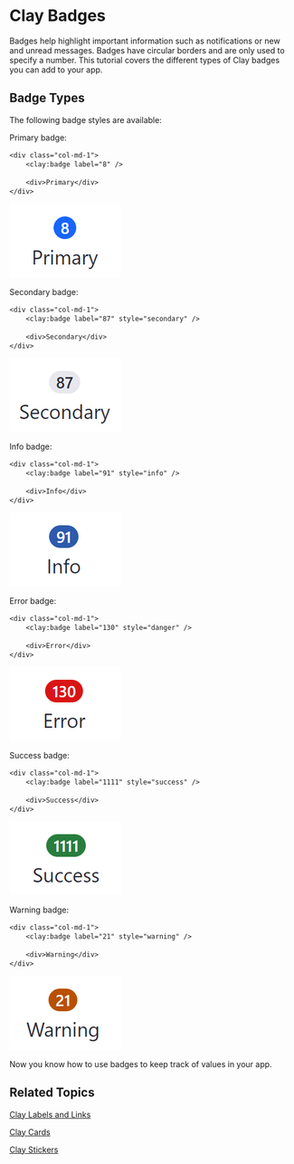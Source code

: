 # Clay Badges [](id=clay-badges)

Badges help highlight important information such as notifications or new and 
unread messages. Badges have circular borders and are only used to specify a 
number. This tutorial covers the different types of Clay badges you can add to 
your app. 

## Badge Types [](id=badge-types)

The following badge styles are available:

Primary badge:

    <div class="col-md-1">
        <clay:badge label="8" />

        <div>Primary</div>
    </div>

![Figure 1: A primary badge is bright blue, commanding attention like the primary button of a form.](../../../images/clay-taglib-badge-primary.png)

Secondary badge:

    <div class="col-md-1">
        <clay:badge label="87" style="secondary" />

        <div>Secondary</div>
    </div>

![Figure 2: A secondary badge is light-grey and draws less focus than a primary button.](../../../images/clay-taglib-badge-secondary.png)

Info badge:

    <div class="col-md-1">
        <clay:badge label="91" style="info" />

        <div>Info</div>
    </div>

![Figure 3: A info badge is dark blue and meant for numbers related to general information.](../../../images/clay-taglib-badge-info.png)

Error badge:

    <div class="col-md-1">
        <clay:badge label="130" style="danger" />

        <div>Error</div>
    </div>

![Figure 4: An error badge displays numbers related to an error.](../../../images/clay-taglib-badge-error.png)

Success badge:

    <div class="col-md-1">
        <clay:badge label="1111" style="success" />

        <div>Success</div>
    </div>

![Figure 5: A success badge displays numbers related to a successful action.](../../../images/clay-taglib-badge-success.png)

Warning badge:

    <div class="col-md-1">
        <clay:badge label="21" style="warning" />

        <div>Warning</div>
    </div>

![Figure 6: A warning badge displays numbers related to warnings that should be addressed.](../../../images/clay-taglib-badge-warning.png)

Now you know how to use badges to keep track of values in your app.

## Related Topics [](id=related-topics)

[Clay Labels and Links](/develop/tutorials/-/knowledge_base/7-1/clay-labels-and-links)

[Clay Cards](/develop/tutorials/-/knowledge_base/7-1/clay-cards)

[Clay Stickers](/develop/tutorials/-/knowledge_base/7-1/clay-stickers)
